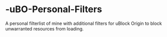 # -uBO-Personal-Filters
A personal filterlist of mine with additional filters for uBlock Origin to block unwarranted resources from loading. 
